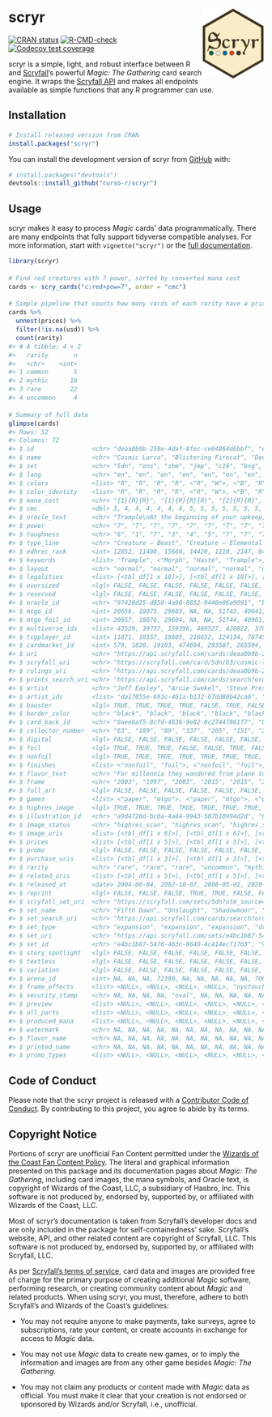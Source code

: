 
<!-- README.md is generated from README.Rmd. Please edit that file -->

# scryr <a href="https://curso-r.github.io/scryr/"><img src="man/figures/logo.png" align="right" height="138" /></a>

<!-- badges: start -->

[![CRAN
status](https://www.r-pkg.org/badges/version/scryr)](https://CRAN.R-project.org/package=scryr)
[![R-CMD-check](https://github.com/curso-r/scryr/workflows/R-CMD-check/badge.svg)](https://github.com/curso-r/scryr/actions)
[![Codecov test
coverage](https://codecov.io/gh/curso-r/scryr/branch/main/graph/badge.svg)](https://app.codecov.io/gh/curso-r/scryr?branch=main)
<!-- badges: end -->

scryr is a simple, light, and robust interface between R and
[Scryfall](https://scryfall.com/)’s powerful *Magic: The Gathering* card
search engine. It wraps the [Scryfall
API](https://scryfall.com/docs/api) and makes all endpoints available as
simple functions that any R programmer can use.

## Installation

``` r
# Install released version from CRAN
install.packages("scryr")
```

You can install the development version of scryr from
[GitHub](https://github.com/) with:

``` r
# install.packages("devtools")
devtools::install_github("curso-r/scryr")
```

## Usage

scryr makes it easy to process *Magic* cards’ data programmatically.
There are many endpoints that fully support tidyverse compatible
analyses. For more information, start with `vignette("scryr")` or the
[full documentation](https://curso-r.github.io/scryr/).

``` r
library(scryr)

# Find red creatures with 7 power, sorted by converted mana cost
cards <- scry_cards("c:red+pow=7", order = "cmc")

# Simple pipeline that counts how many cards of each rarity have a price
cards %>%
  unnest(prices) %>%
  filter(!is.na(usd)) %>%
  count(rarity)
#> # A tibble: 4 × 2
#>   rarity       n
#>   <chr>    <int>
#> 1 common       5
#> 2 mythic      16
#> 3 rare        22
#> 4 uncommon     4

# Summary of full data
glimpse(cards)
#> Rows: 52
#> Columns: 72
#> $ id                <chr> "deaa0b9b-258e-4daf-8fec-ce64864d6bbf", "e0d…
#> $ name              <chr> "Cosmic Larva", "Blistering Firecat", "Deep-…
#> $ set               <chr> "5dn", "ons", "shm", "jmp", "c16", "bng", "c…
#> $ lang              <chr> "en", "en", "en", "en", "en", "en", "en", "e…
#> $ colors            <list> "R", "R", "R", "R", <"R", "W">, <"B", "R">,…
#> $ color_identity    <list> "R", "R", "R", "R", <"R", "W">, <"B", "R">,…
#> $ mana_cost         <chr> "{1}{R}{R}", "{1}{R}{R}{R}", "{2}{R}{R}", "{…
#> $ cmc               <dbl> 3, 4, 4, 4, 4, 4, 4, 5, 5, 5, 5, 5, 5, 5, 5,…
#> $ oracle_text       <chr> "Trample\nAt the beginning of your upkeep, s…
#> $ power             <chr> "7", "7", "7", "7", "7", "7", "7", "7", "7",…
#> $ toughness         <chr> "6", "1", "7", "3", "4", "5", "7", "7", "7",…
#> $ type_line         <chr> "Creature — Beast", "Creature — Elemental Ca…
#> $ edhrec_rank       <int> 12052, 11408, 15660, 14420, 1110, 2147, 8439…
#> $ keywords          <list> "Trample", <"Morph", "Haste", "Trample">, <…
#> $ layout            <chr> "normal", "normal", "normal", "normal", "nor…
#> $ legalities        <list> [<tbl_df[1 x 18]>], [<tbl_df[1 x 18]>], [<t…
#> $ oversized         <lgl> FALSE, FALSE, FALSE, FALSE, FALSE, FALSE, FA…
#> $ reserved          <lgl> FALSE, FALSE, FALSE, FALSE, FALSE, FALSE, FA…
#> $ oracle_id         <chr> "97428d25-d850-4a98-8852-9440e06a9091", "b35…
#> $ mtgo_id           <int> 20656, 18075, 29603, NA, NA, 51743, 40641, 3…
#> $ mtgo_foil_id      <int> 20657, 18076, 29604, NA, NA, 51744, 40961, 3…
#> $ multiverse_ids    <list> 43529, 39737, 159396, 489527, 420822, 37852…
#> $ tcgplayer_id      <int> 11871, 10357, 18605, 216652, 124134, 78745, …
#> $ cardmarket_id     <int> 579, 1820, 19103, 474694, 293507, 265594, 24…
#> $ uri               <chr> "https://api.scryfall.com/cards/deaa0b9b-258…
#> $ scryfall_uri      <chr> "https://scryfall.com/card/5dn/63/cosmic-lar…
#> $ rulings_uri       <chr> "https://api.scryfall.com/cards/deaa0b9b-258…
#> $ prints_search_uri <chr> "https://api.scryfall.com/cards/search?order…
#> $ artist            <chr> "Jeff Easley", "Arnie Swekel", "Steve Presco…
#> $ artist_ids        <list> "da17055e-693c-461a-b132-67dd88b42ca6", "af…
#> $ booster           <lgl> TRUE, TRUE, TRUE, TRUE, FALSE, TRUE, FALSE, …
#> $ border_color      <chr> "black", "black", "black", "black", "black",…
#> $ card_back_id      <chr> "0aeebaf5-8c7d-4636-9e82-8c27447861f7", "0ae…
#> $ collector_number  <chr> "63", "189", "89", "337", "205", "151", "221…
#> $ digital           <lgl> FALSE, FALSE, FALSE, FALSE, FALSE, FALSE, FA…
#> $ foil              <lgl> TRUE, TRUE, TRUE, FALSE, FALSE, TRUE, FALSE,…
#> $ nonfoil           <lgl> TRUE, TRUE, TRUE, TRUE, TRUE, TRUE, TRUE, TR…
#> $ finishes          <list> <"nonfoil", "foil">, <"nonfoil", "foil">, <…
#> $ flavor_text       <chr> "For millennia they wandered from plane to p…
#> $ frame             <chr> "2003", "1997", "2003", "2015", "2015", "200…
#> $ full_art          <lgl> FALSE, FALSE, FALSE, FALSE, FALSE, FALSE, FA…
#> $ games             <list> <"paper", "mtgo">, <"paper", "mtgo">, <"pap…
#> $ highres_image     <lgl> TRUE, TRUE, TRUE, TRUE, TRUE, TRUE, TRUE, TR…
#> $ illustration_id   <chr> "a9d4728d-bc0a-4a44-9943-587b10994d2d", "6dd…
#> $ image_status      <chr> "highres_scan", "highres_scan", "highres_sca…
#> $ image_uris        <list> [<tbl_df[1 x 6]>], [<tbl_df[1 x 6]>], [<tbl…
#> $ prices            <list> [<tbl_df[1 x 5]>], [<tbl_df[1 x 5]>], [<tbl…
#> $ promo             <lgl> FALSE, FALSE, FALSE, FALSE, FALSE, FALSE, FA…
#> $ purchase_uris     <list> [<tbl_df[1 x 3]>], [<tbl_df[1 x 3]>], [<tbl…
#> $ rarity            <chr> "rare", "rare", "rare", "uncommon", "mythic"…
#> $ related_uris      <list> [<tbl_df[1 x 5]>], [<tbl_df[1 x 5]>], [<tbl…
#> $ released_at       <date> 2004-06-04, 2002-10-07, 2008-05-02, 2020-07…
#> $ reprint           <lgl> FALSE, FALSE, FALSE, TRUE, TRUE, FALSE, FALS…
#> $ scryfall_set_uri  <chr> "https://scryfall.com/sets/5dn?utm_source=ap…
#> $ set_name          <chr> "Fifth Dawn", "Onslaught", "Shadowmoor", "Ju…
#> $ set_search_uri    <chr> "https://api.scryfall.com/cards/search?order…
#> $ set_type          <chr> "expansion", "expansion", "expansion", "draf…
#> $ set_uri           <chr> "https://api.scryfall.com/sets/e4bc1b87-5476…
#> $ set_id            <chr> "e4bc1b87-5476-463c-8640-4c414ecf1763", "914…
#> $ story_spotlight   <lgl> FALSE, FALSE, FALSE, FALSE, FALSE, FALSE, FA…
#> $ textless          <lgl> FALSE, FALSE, FALSE, FALSE, FALSE, FALSE, FA…
#> $ variation         <lgl> FALSE, FALSE, FALSE, FALSE, FALSE, FALSE, FA…
#> $ arena_id          <int> NA, NA, NA, 72399, NA, NA, NA, NA, NA, 70655…
#> $ frame_effects     <list> <NULL>, <NULL>, <NULL>, <NULL>, "nyxtouched…
#> $ security_stamp    <chr> NA, NA, NA, NA, "oval", NA, NA, NA, NA, NA, …
#> $ preview           <list> <NULL>, <NULL>, <NULL>, <NULL>, <NULL>, <NU…
#> $ all_parts         <list> <NULL>, <NULL>, <NULL>, <NULL>, <NULL>, <NU…
#> $ produced_mana     <list> <NULL>, <NULL>, <NULL>, <NULL>, <NULL>, <NU…
#> $ watermark         <chr> NA, NA, NA, NA, NA, NA, NA, NA, NA, NA, NA, …
#> $ flavor_name       <chr> NA, NA, NA, NA, NA, NA, NA, NA, NA, NA, NA, …
#> $ printed_name      <chr> NA, NA, NA, NA, NA, NA, NA, NA, NA, NA, NA, …
#> $ promo_types       <list> <NULL>, <NULL>, <NULL>, <NULL>, <NULL>, <NU…
```

## Code of Conduct

Please note that the scryr project is released with a [Contributor Code
of Conduct](https://curso-r.github.io/scryr/CODE_OF_CONDUCT.html). By
contributing to this project, you agree to abide by its terms.

## Copyright Notice

Portions of scryr are unofficial Fan Content permitted under the
[Wizards of the Coast Fan Content
Policy](https://company.wizards.com/en/legal/fancontentpolicy). The
literal and graphical information presented on this package and its
documentation pages about *Magic: The Gathering*, including card images,
the mana symbols, and Oracle text, is copyright of Wizards of the Coast,
LLC, a subsidiary of Hasbro, Inc. This software is not produced by,
endorsed by, supported by, or affiliated with Wizards of the Coast, LLC.

Most of scryr’s documentation is taken from Scryfall’s developer docs
and are only included in the package for self-containedness’ sake.
Scryfall’s website, API, and other related content are copyright of
Scryfall, LLC. This software is not produced by, endorsed by, supported
by, or affiliated with Scryfall, LLC.

As per [Scryfall’s terms of service](https://scryfall.com/docs/terms),
card data and images are provided free of charge for the primary purpose
of creating additional *Magic* software, performing research, or
creating community content about *Magic* and related products. When
using scryr, you must, therefore, adhere to both Scryfall’s and Wizards
of the Coast’s guidelines:

-   You may not require anyone to make payments, take surveys, agree to
    subscriptions, rate your content, or create accounts in exchange for
    access to *Magic* data.

-   You may not use *Magic* data to create new games, or to imply the
    information and images are from any other game besides *Magic: The
    Gathering*.

-   You may not claim any products or content made with *Magic* data as
    official. You must make it clear that your creation is not endorsed
    or sponsored by Wizards and/or Scryfall, i.e., unofficial.
